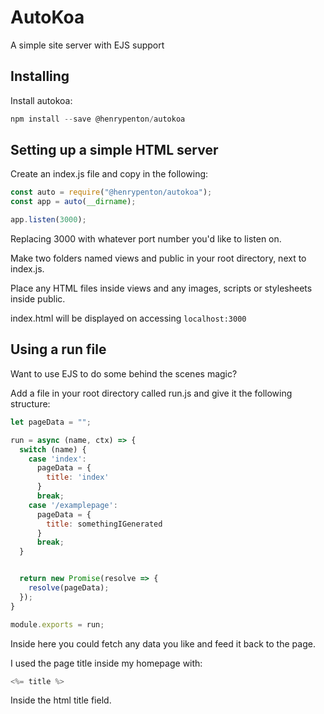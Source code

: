 # AutoKoa

A simple site server with EJS support

## Installing

Install autokoa:

```javascript
npm install --save @henrypenton/autokoa
```

## Setting up a simple HTML server

Create an index.js file and copy in the following:

```javascript
const auto = require("@henrypenton/autokoa");
const app = auto(__dirname);

app.listen(3000);
```

Replacing 3000 with whatever port number you'd like to listen on.

Make two folders named views and public in your root directory, next to index.js.

Place any HTML files inside views and any images, scripts or stylesheets inside public.

index.html will be displayed on accessing ```localhost:3000```

## Using a run file

Want to use EJS to do some behind the scenes magic?

Add a file in your root directory called run.js and give it the following structure:

```javascript
let pageData = "";

run = async (name, ctx) => {
  switch (name) {
    case 'index':
      pageData = {
        title: 'index'
      }
      break;
    case '/examplepage':
      pageData = {
        title: somethingIGenerated
      }
      break;
  }


  return new Promise(resolve => {
    resolve(pageData);
  });
}

module.exports = run;
```

Inside here you could fetch any data you like and feed it back to the page.

I used the page title inside my homepage with:

```javascript
<%= title %>
```
Inside the html title field.
